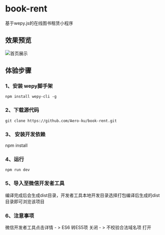 # book-rent
基于wepy.js的在线图书租赁小程序

## 效果预览
![首页展示](./src/images/readme/index.gif)
## 体验步骤
### 1、安装 wepy脚手架
```
npm install wepy-cli -g
```
### 2、下载源代码
```
git clone https://github.com/Aero-ku/book-rent.git
```

### 3、 安装开发依赖
npm install

### 4、运行
```
npm run dev
```
### 5、导入至微信开发者工具
编译完成后会生成dist目录，开发者工具本地开发目录选择打包编译后生成的dist目录即可浏览该项目

### 6、注意事项
微信开发者工具点击详情 - > ES6 转ES5项 关闭 - > 不校验合法域名项  打开

